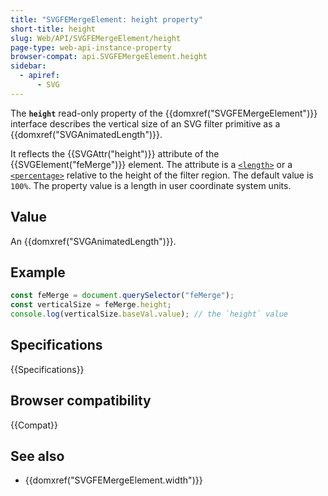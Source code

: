 ```yaml
---
title: "SVGFEMergeElement: height property"
short-title: height
slug: Web/API/SVGFEMergeElement/height
page-type: web-api-instance-property
browser-compat: api.SVGFEMergeElement.height
sidebar:
  - apiref:
      - SVG
---
```


The **`height`** read-only property of the {{domxref("SVGFEMergeElement")}} interface describes the vertical size of an SVG filter primitive as a {{domxref("SVGAnimatedLength")}}.

It reflects the {{SVGAttr("height")}} attribute of the {{SVGElement("feMerge")}} element. The attribute is a [`<length>`](/en-US/docs/Web/SVG/Guides/Content_type#length) or a [`<percentage>`](/en-US/docs/Web/SVG/Guides/Content_type#percentage) relative to the height of the filter region. The default value is `100%`. The property value is a length in user coordinate system units.

## Value

An {{domxref("SVGAnimatedLength")}}.

## Example

```js
const feMerge = document.querySelector("feMerge");
const verticalSize = feMerge.height;
console.log(verticalSize.baseVal.value); // the `height` value
```

## Specifications

{{Specifications}}

## Browser compatibility

{{Compat}}

## See also

- {{domxref("SVGFEMergeElement.width")}}
